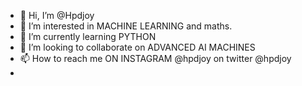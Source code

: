 - 👋 Hi, I’m @Hpdjoy
- 👀 I’m interested in MACHINE LEARNING and maths.
- 🌱 I’m currently learning PYTHON
- 💞️ I’m looking to collaborate on ADVANCED AI MACHINES
- 📫 How to reach me ON INSTAGRAM @hpdjoy on twitter @hpdjoy
- 
<!---
Hpdjoy/Hpdjoy is a ✨ special ✨ repository because its `README.md` (this file) appears on your GitHub profile.
You can click the Preview link to take a look at your changes.
--->
